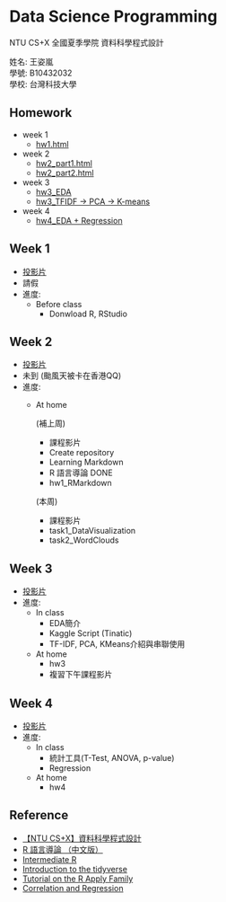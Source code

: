 # Data Science Programming

NTU CS+X 全國夏季學院 資料科學程式設計

姓名: 王姿嵐  
學號: B10432032   
學校: 台灣科技大學

## Homework
- week 1
  - [hw1.html](http://lanw868.github.io/Data-Science-Programming/week1/hw1.html)
- week 2
  - [hw2_part1.html](http://lanw868.github.io/Data-Science-Programming/week2/task1.html)
  - [hw2_part2.html](http://lanw868.github.io/Data-Science-Programming/week2/task2.html)
- week 3
  - [hw3_EDA](http://lanw868.github.io/Data-Science-Programming/week3/EDA.html)
  - [hw3_TFIDF -> PCA -> K-means](http://lanw868.github.io/Data-Science-Programming/week3/TFIDF_PCA_KMEANS.html)
- week 4
  - [hw4_EDA + Regression](http://lanw868.github.io/Data-Science-Programming/week4/Regression_bike-sharing.html)

## Week 1
- [投影片](https://goo.gl/uGUiJk)  
- 請假 
- 進度:
    - Before class
        - Donwload R, RStudio


## Week 2
- [投影片](https://goo.gl/UCtgwF)
- 未到 (颱風天被卡在香港QQ)
- 進度:
    - At home
    
        (補上周)
        - 課程影片
        - Create repository
        - Learning Markdown
        - R 語言導論 DONE
        - hw1_RMarkdown
        
        (本周)  
        - 課程影片
        - task1_DataVisualization
        - task2_WordClouds


## Week 3
- [投影片](https://goo.gl/kmE3mE)
- 進度:
  - In class
    - EDA簡介
    - Kaggle Script (Tinatic)
    - TF-IDF, PCA, KMeans介紹與串聯使用
  - At home
    - hw3
    - 複習下午課程影片
    
## Week 4
- [投影片](https://goo.gl/4i9NcX)
- 進度:
  - In class
    - 統計工具(T-Test, ANOVA, p-value)
    - Regression
  - At home
    - hw4



## Reference
- [【NTU CS+X】資料科學程式設計](https://n2-data-science-programming.gitbook.io/rsummer/)
- [R 語言導論 （中文版）](https://www.datacamp.com/community/open-courses/r-%E8%AA%9E%E8%A8%80%E5%B0%8E%E8%AB%96)
- [Intermediate R](https://www.datacamp.com/courses/intermediate-r)
- [Introduction to the tidyverse](https://www.datacamp.com/courses/introduction-to-the-tidyverse)
- [Tutorial on the R Apply Family](https://www.datacamp.com/community/tutorials/r-tutorial-apply-family)
- [Correlation and Regression](https://www.datacamp.com/courses/correlation-and-regression)
